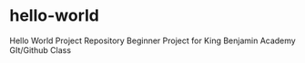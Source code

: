 # hello-world
Hello World Project Repository Beginner Project for King Benjamin Academy GIt/Github Class
